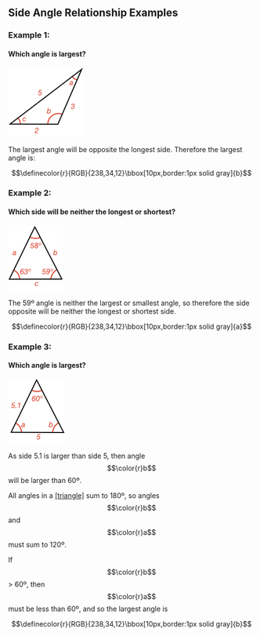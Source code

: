 ## Side Angle Relationship Examples


### Example 1:

#### Which angle is largest?

![](ex1.png)

The largest angle will be opposite the longest side. Therefore the largest angle is:

$$\definecolor{r}{RGB}{238,34,12}\bbox[10px,border:1px solid gray]{b}$$

### Example 2:

#### Which side will be neither the longest or shortest?

![](ex2.png)

The 59º angle is neither the largest or smallest angle, so therefore the side opposite will be neither the longest or shortest side.

$$\definecolor{r}{RGB}{238,34,12}\bbox[10px,border:1px solid gray]{a}$$


### Example 3:

#### Which angle is largest?

![](ex3.png)

As side 5.1 is larger than side 5, then angle $$\color{r}b$$ will be larger than 60º.

All angles in a [[triangle]]((qr,'Math/Geometry_1/Triangles/base/AngleSum',#00756F)) sum to 180º, so angles $$\color{r}b$$ and $$\color{r}a$$ must sum to 120º.

If $$\color{r}b$$ > 60º, then $$\color{r}a$$ must be less than 60º, and so the largest angle is

$$\definecolor{r}{RGB}{238,34,12}\bbox[10px,border:1px solid gray]{b}$$


<!-- ![](ex1.png)

The shape is a rectangle, and rectangles have equal and opposite sides. Therefore:

$$\color{r}a \color{black}= \bbox[10px,border:1px solid gray]{10}$$


### Example 2:

#### What is the length of side $$\color{r}a$$?

![](ex2.png)

We are given that the opposite sides of the shape are parallel. We also know that [[interior]]((qr,'Math/Geometry_1/AnglesAtIntersections/base/Interior',#00756F)) angles of a line intersecting two parallel lines add to 180º.

If you apply the interior angles knowledge to the two vertical parallel lines, and then to the two horizontal parallel lines you can show all angles in the shape are right angles.

Therefore, the shape is a rectangle, and we know that opposite sides of a rectangle are equal. Therefore

$$\color{r}a \color{black}= \bbox[10px,border:1px solid gray]{2}$$



### Example 3:

#### What is the size of angle $$\color{r}a$$ in degrees?

![](ex3.png)

The quadrangle shape has an unknown angle $$\color{r}c$$. As we know internal angles in a [[quadrangle]]((qr,'Math/Geometry_1/Quadrangles/base/Main',#00756F))  add to 360º, then we can calculate this to be: 

$$\color{r}c \color{black}= 360^\circ - 90^\circ - 90^\circ - 90^\circ = 90^\circ$$

Thus we now now the quadrangle is a rectangle.

As the rectangle has opposite parallel sides, then the given angle and angle $$\color{r}b$$ are equal [[corresponding]]((qr,'Math/Geometry_1/AnglesAtIntersections/base/Corresponding',#00756F)) angles.

$$\color{r}b \color{black}= 100^\circ$$

Finally, angles $$\color{r}b$$ and $$\color{r}a$$ are [[supplementary]]((qr,'Math/Geometry_1/AngleGroups/base/Supplementary',#00756F)):

$$\color{r}a \color{black}= 180^\circ - 100^\circ = \bbox[10px,border:1px solid gray]{80^\circ}$$
 -->
